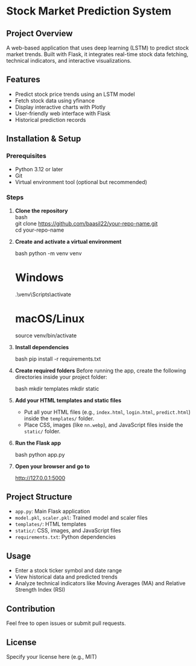 # Stock Market Prediction System

## Project Overview  
A web-based application that uses deep learning (LSTM) to predict stock market trends. Built with Flask, it integrates real-time stock data fetching, technical indicators, and interactive visualizations.

## Features  
- Predict stock price trends using an LSTM model  
- Fetch stock data using yfinance  
- Display interactive charts with Plotly  
- User-friendly web interface with Flask  
- Historical prediction records  

## Installation & Setup

### Prerequisites  
- Python 3.12 or later  
- Git  
- Virtual environment tool (optional but recommended)

### Steps

1. **Clone the repository**  
   bash  
   git clone https://github.com/baasil22/your-repo-name.git  
   cd your-repo-name  


2. **Create and activate a virtual environment**

   bash
   python -m venv venv  
   # Windows  
   .\venv\Scripts\activate  
   # macOS/Linux  
   source venv/bin/activate  
   

3. **Install dependencies**

   bash
   pip install -r requirements.txt  
   

4. **Create required folders**
   Before running the app, create the following directories inside your project folder:

   bash
   mkdir templates
   mkdir static
   

5. **Add your HTML templates and static files**

   * Put all your HTML files (e.g., `index.html`, `login.html`, `predict.html`) inside the `templates/` folder.
   * Place CSS, images (like `nn.webp`), and JavaScript files inside the `static/` folder.

6. **Run the Flask app**

   bash
   python app.py  
   

7. **Open your browser and go to**

   
   http://127.0.0.1:5000
   

## Project Structure

* `app.py`: Main Flask application
* `model.pkl`, `scaler.pkl`: Trained model and scaler files
* `templates/`: HTML templates
* `static/`: CSS, images, and JavaScript files
* `requirements.txt`: Python dependencies

## Usage

* Enter a stock ticker symbol and date range
* View historical data and predicted trends
* Analyze technical indicators like Moving Averages (MA) and Relative Strength Index (RSI)

## Contribution

Feel free to open issues or submit pull requests.

## License

Specify your license here (e.g., MIT)

